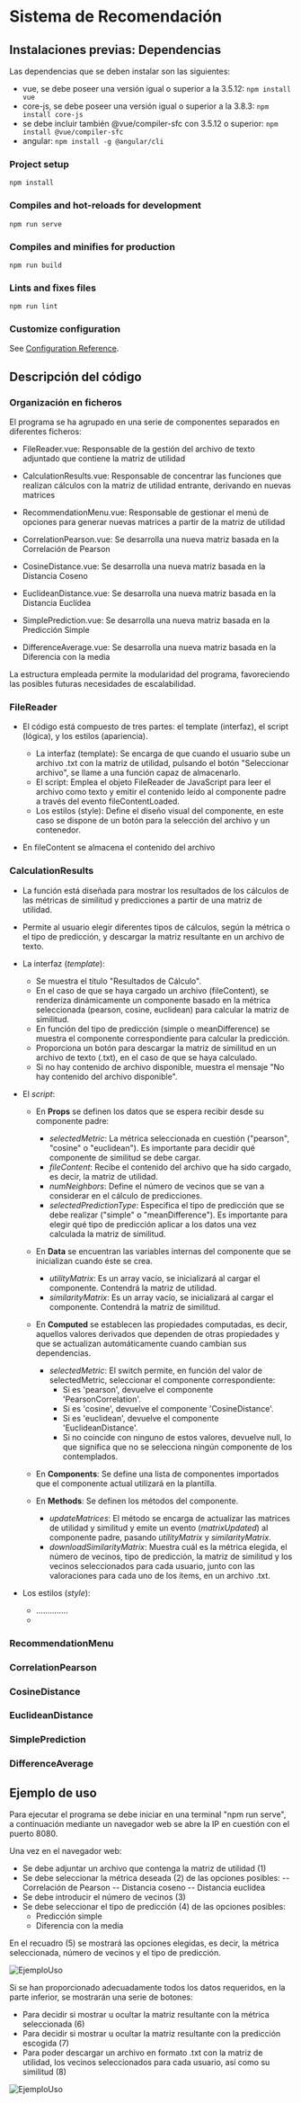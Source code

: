 # Sistema de Recomendación

## Instalaciones previas: Dependencias 
Las dependencias que se deben instalar son las siguientes: 
- vue, se debe poseer una versión igual o superior a la 3.5.12: `npm install vue`
- core-js, se debe poseer una versión igual o superior a la 3.8.3: `npm install core-js`
- se debe incluir también @vue/compiler-sfc con 3.5.12 o superior: `npm install @vue/compiler-sfc`
- angular: `npm install -g @angular/cli`

### Project setup
```
npm install
```

### Compiles and hot-reloads for development
```
npm run serve
```

### Compiles and minifies for production
```
npm run build
```

### Lints and fixes files
```
npm run lint
```


### Customize configuration
See [Configuration Reference](https://cli.vuejs.org/config/).




## Descripción del código 
### Organización en ficheros
El programa se ha agrupado en una serie de componentes separados en diferentes ficheros:
- FileReader.vue: Responsable de la gestión del archivo de texto adjuntado que contiene la matriz de utilidad

- CalculationResults.vue: Responsable de concentrar las funciones que realizan cálculos con la matriz de utilidad entrante, derivando en nuevas matrices
- RecommendationMenu.vue: Responsable de gestionar el menú de opciones para generar nuevas matrices a partir de la matriz de utilidad
- CorrelationPearson.vue: Se desarrolla una nueva matriz basada en la Correlación de Pearson
- CosineDistance.vue: Se desarrolla una nueva matriz basada en la Distancia Coseno
- EuclideanDistance.vue: Se desarrolla una nueva matriz basada en la Distancia Euclídea
- SimplePrediction.vue: Se desarrolla una nueva matriz basada en la Predicción Simple
- DifferenceAverage.vue: Se desarrolla una nueva matriz basada en la Diferencia con la media
  
La estructura empleada permite la modularidad del programa, favoreciendo las posibles futuras necesidades de escalabilidad. 

### FileReader
- El código está compuesto de tres partes: el template (interfaz), el script (lógica), y los estilos (apariencia).
  - La interfaz (template): Se encarga de que cuando el usuario sube un archivo .txt con la matriz de utilidad, pulsando el botón "Seleccionar archivo", se llame a una función capaz de almacenarlo.
  - El script: Emplea el objeto FileReader de JavaScript para leer el archivo como texto y emitir el contenido leído al componente padre a través del evento fileContentLoaded.
  - Los estilos (style): Define el diseño visual del componente, en este caso se dispone de un botón para la selección del archivo y un contenedor.

- En fileContent se almacena el contenido del archivo


### CalculationResults
- La función está diseñada para mostrar los resultados de los cálculos de las métricas de similitud y predicciones a partir de una matriz de utilidad.
- Permite al usuario elegir diferentes tipos de cálculos, según la métrica o el tipo de predicción, y descargar la matriz resultante en un archivo de texto.

- La interfaz (*template*): 
  - Se muestra el título "Resultados de Cálculo".
  - En el caso de que se haya cargado un archivo (fileContent), se renderiza dinámicamente un componente basado en la métrica seleccionada (pearson, cosine, euclidean) para calcular la matriz de similitud.
  - En función del tipo de predicción (simple o meanDifference) se muestra el componente correspondiente para calcular la predicción.
  - Proporciona un botón para descargar la matriz de similitud en un archivo de texto (.txt), en el caso de que se haya calculado.
  - Si no hay contenido de archivo disponible, muestra el mensaje "No hay contenido del archivo disponible".

- El *script*:
  - En **Props** se definen los datos que se espera recibir desde su componente padre:
      - *selectedMetric*: La métrica seleccionada en cuestión ("pearson", "cosine" o "euclidean"). Es importante para decidir qué componente de similitud se debe cargar.
      - *fileContent*: Recibe el contenido del archivo que ha sido cargado, es decir, la matriz de utilidad.
      - *numNeighbors*: Define el número de vecinos que se van a considerar en el cálculo de predicciones.
      - *selectedPredictionType*: Especifica el tipo de predicción que se debe realizar ("simple" o "meanDifference"). Es importante para elegir qué tipo de predicción aplicar a los datos una vez calculada la matriz de similitud.

  - En **Data** se encuentran las variables internas del componente que se inicializan cuando éste se crea.
      - *utilityMatrix*: Es un array vacío, se inicializará al cargar el componente. Contendrá la matriz de utilidad.
      - *similarityMatrix*: Es un array vacío, se inicializará al cargar el componente. Contendrá la matriz de similitud.

  - En **Computed** se establecen las propiedades computadas, es decir, aquellos valores derivados que dependen de otras propiedades y que se actualizan automáticamente cuando cambian sus dependencias.
      - *selectedMetric*: El switch permite, en función del valor de selectedMetric, seleccionar el componente correspondiente:
        - Si es 'pearson', devuelve el componente 'PearsonCorrelation'.
        - Si es 'cosine', devuelve el componente 'CosineDistance'.
        - Si es 'euclidean', devuelve el componente 'EuclideanDistance'.
        - Si no coincide con ninguno de estos valores, devuelve null, lo que significa que no se selecciona ningún componente de los contemplados.
  - En **Components**: Se define una lista de componentes importados que el componente actual utilizará en la plantilla.
  - En **Methods**: Se definen los métodos del componente.
      - *updateMatrices*: El método se encarga de actualizar las matrices de utilidad y similitud y emite un evento (*matrixUpdated*) al componente padre, pasando *utilityMatrix* y *similarityMatrix*.
      - *downloadSimilarityMatrix*: Muestra cuál es la métrica elegida, el número de vecinos, tipo de predicción, la matriz de similitud y los vecinos seleccionados para cada usuario, junto con las valoraciones para cada uno de los ítems, en un archivo .txt.



- Los estilos (*style*):
  - ..............
  - 

### RecommendationMenu

### CorrelationPearson

### CosineDistance

### EuclideanDistance

### SimplePrediction

### DifferenceAverage


## Ejemplo de uso

Para ejecutar el programa se debe iniciar en una terminal "npm run serve", a continuación mediante un navegador web se abre la IP en cuestión con el puerto 8080.

Una vez en el navegador web:
- Se debe adjuntar un archivo que contenga la matriz de utilidad (1)
- Se debe seleccionar la métrica deseada (2) de las opciones posibles:
-- Correlación de Pearson
-- Distancia coseno
-- Distancia euclídea
- Se debe introducir el número de vecinos (3)
- Se debe seleccionar el tipo de predicción (4) de las opciones posibles:
  - Predicción simple
  - Diferencia con la media
  
En el recuadro (5) se mostrará las opciones elegidas, es decir, la métrica seleccionada, número de vecinos y el tipo de predicción.

![EjemploUso](/ejemplouso.png)

Si se han proporcionado adecuadamente todos los datos requeridos, en la parte inferior, se mostrarán una serie de botones:
- Para decidir si mostrar u ocultar la matriz resultante con la métrica seleccionada (6)
- Para decidir si mostrar u ocultar la matriz resultante con la predicción escogida (7)
- Para poder descargar un archivo en formato .txt con la matriz de utilidad, los vecinos seleccionados para cada usuario, así como su similitud (8)

![EjemploUso](/ejemplouso2.png)

